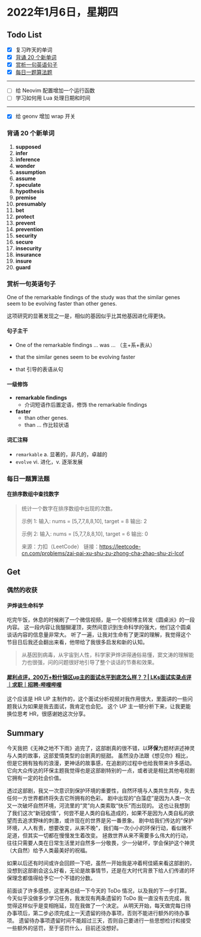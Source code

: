 # 2022年1月6日，星期四
## Todo List

- [x] 复习昨天的单词
- [x] [背诵 20 个新单词](#背诵-20-个新单词)
- [x] [赏析一句英语句子](#赏析一句英语句子)
- [x] [每日一题算法题](#每日一题算法题)
--------
- [ ] 给 Neovim 配置增加一个运行函数
- [ ] 学习如何用 Lua 处理日期和时间
--------
- [x] 给 geonv 增加 wrap 开关


### 背诵 20 个新单词

1. **supposed**
2. **infer**
3. **inference**
4. **wonder**
5. **assumption**
6. **assume**
7. **speculate**
8. **hypothesis**
9. **premise**
10. **presumably**
11. **bet**
12. **protect**
13. **prevent**
14. **prevention**
15. **security**
16. **secure**
17. **insecurity**
18. **insurance**
19. **insure**
20. **guard**

### 赏析一句英语句子

One of the remarkable findings of the study was that the similar genes seem to be evolving faster than other genes.

这项研究的显著发现之一是，相似的基因似乎比其他基因进化得更快。

#### 句子主干

- One of the remarkable findings ... was ... （主+系+表从）

- that the similar genes seem to be evolving faster
- that 引导的表语从句

#### 一级修饰

- **remarkable findings**
  - 介词短语作后置定语，修饰 the remarkable findings
- **faster**
  - than other genes.
  - than ... 作比较状语

#### 词汇注释

- `remarkable` a. 显著的，非凡的，卓越的
- `evolve` vi. 进化，v. 逐渐发展

### 每日一题算法题
#### 在排序数组中查找数字

> 统计一个数字在排序数组中出现的次数。
> 
> 示例 1:
> 输入: nums = [5,7,7,8,8,10], target = 8
> 输出: 2
> 
> 示例 2:
> 输入: nums = [5,7,7,8,8,10], target = 6
> 输出: 0
> 
> 来源：力扣（LeetCode）
> 链接：https://leetcode-cn.com/problems/zai-pai-xu-shu-zu-zhong-cha-zhao-shu-zi-lcof


## Get
### 偶然的收获
#### 尹烨谈生命科学

吃完午饭，休息的时候刷了一个微信视频，是一个视频博主转发《圆桌派》的一段内容。
这一段内容让我醍醐灌顶，突然间意识到生命科学的强大，他们这个圆桌谈话内容的信息量非常大。
听了一遍，让我对生命有了更深的理解，我觉得这个节目日后我还会翻出来看，他带给了我很多启发和新的认知。

> 从基因到病毒，从宇宙到人性，科学家尹烨讲得通俗易懂，窦文涛的理解能力也很强，问的问题很好地引导了整个谈话的节奏和效果。

#### [犀利点评，200万+粉什锦区up主的面试水平到底怎么样？？| LKs面试实录点评｜求职｜招聘-哔哩哔哩](https://b23.tv/vPsXt7O)

这个应该是 HR UP 主制作的，这个面试分析视频对我作用很大，里面讲的一些问题我认为如果是我去面试，我肯定也会犯。
这个 UP 主一顿分析下来，让我更能换位思考 HR，很感谢她这次分享。

## Summary

今天我把《无神之地不下雨》追完了，这部剧真的很不错，以**环保**为题材讲述神灵与人类的故事，这部爱情类型的台剧真的挺甜。
虽然没办法跟《想见你》相比，但是它拥有独有的浪漫，更神话的故事感，在追剧的过程中也给我带来许多感动。
它向大众传达的环保主题我觉得也是这部剧特别的一点，或者说是相比其他电视剧它拥有一定的社会价值。

透过这部剧，我又一次意识到保护环境的重要性，自然环境与人类共生共存，失去任何一方世界都终将失去它所拥有的色彩。
剧中出现的“白藻症”是因为人类一次又一次破坏自然环境，河流里的“灵”向人类索取“快乐”而出现的。
这也让我想到了我们这次“新冠疫情”，何尝不是人类的自私造成的，如果不是因为人类自私的欲望而去追求野味的刺激，或许现在的世界是另一番景象。
剧中给我们传达的"保护环境，人人有责，想要改变，从来不晚"，我们每一次小小的环保行动，看似微不足道，但其实一切都在慢慢发生着改变。
拯救世界从来不需要多么伟大的行动，往往只需要人类在日常生活里对自然多一分敬畏，少一分破坏，学会保护这个神灵（大自然）给予人类最美好的祝福。

如果以后还有时间或许会回顾一下吧，虽然一开始我是冲着柯佳嬿来看这部剧的，没想到这部剧会这么好看，无论是故事情节，还是在大时代背景下给人们传递的环保理念都值得给予它一个不错的分数。

前面谈了许多感想，这里再总结一下今天的 ToDo 情况，以及我的下一步打算。
今天似乎没做多少学习任务，我发现有两条遗留的 ToDo 我一直没有去完成，我觉得这样似乎是变相拖延，现在我做了一个决定。
从明天开始，每天做完每日待办事项后，第二步必须完成上一天遗留的待办事项，否则不能进行额外的待办事项。
遗留待办事项遗留时间不能超过三天，否则自己要进行一些思想检讨和接受一些额外的惩罚，至于惩罚什么，目前还没想好。
